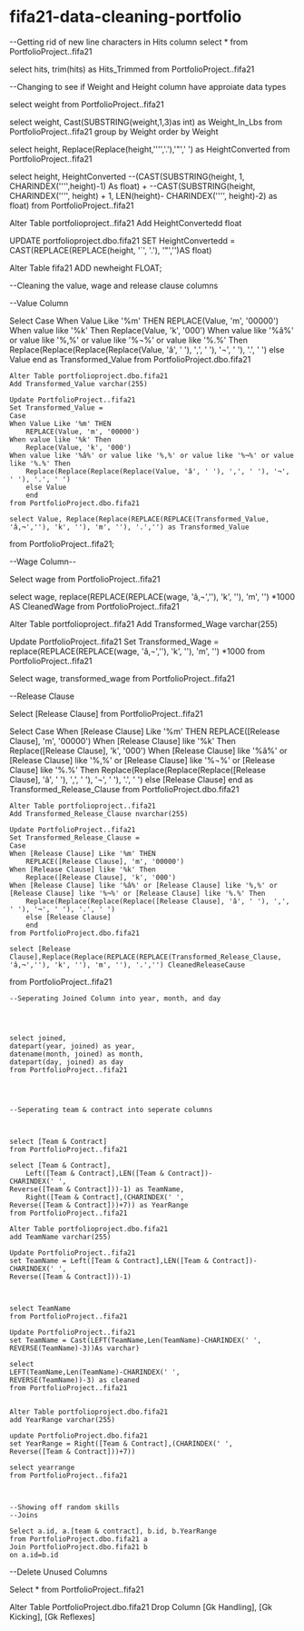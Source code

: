 # fifa21-data-cleaning-portfolio


  --Getting rid of new line characters in Hits column
  select *
  from PortfolioProject..fifa21

  select hits, trim(hits) as Hits_Trimmed
  from PortfolioProject..fifa21


  --Changing to see if Weight and Height column have approiate data types
  
  select weight
  from PortfolioProject..fifa21

 select weight, Cast(SUBSTRING(weight,1,3)as int) as Weight_In_Lbs
  from PortfolioProject..fifa21
  group by Weight 
  order by Weight

  select height, Replace(Replace(height,'''','.'),'"',' ') as HeightConverted
  from PortfolioProject..fifa21


 select height, HeightConverted --(CAST(SUBSTRING(height, 1, CHARINDEX('''',height)-1) As float) +
				--CAST(SUBSTRING(height, CHARINDEX('''', height) + 1, LEN(height)- CHARINDEX('''', height)-2) as float)
 from PortfolioProject..fifa21
 
 Alter Table portfolioproject..fifa21
 Add HeightConvertedd float

 UPDATE portfolioproject.dbo.fifa21
 SET HeightConvertedd = CAST(REPLACE(REPLACE(height, '`', '.'), '"','')AS float)


 Alter Table fifa21
 ADD newheight FLOAT;


 --Cleaning the value, wage and release clause columns

 --Value Column
 
 Select 
	Case
	When Value Like '%m' THEN
		REPLACE(Value, 'm', '00000')
	When value like '%k' Then 
		Replace(Value, 'k', '000')
	When value like '%â%' or value like '%‚%' or value like '%¬%' or value like '%.%' Then
		Replace(Replace(Replace(Replace(Value, 'â', ' '), '‚', ' '), '¬', ' '), '.', ' ')
		else Value
		end as Transformed_Value
	from PortfolioProject.dbo.fifa21

	Alter Table portfolioproject.dbo.fifa21
	Add Transformed_Value varchar(255)
	
	Update PortfolioProject..fifa21
	Set Transformed_Value = 
	Case
	When Value Like '%m' THEN
		REPLACE(Value, 'm', '00000')
	When value like '%k' Then 
		Replace(Value, 'k', '000')
	When value like '%â%' or value like '%‚%' or value like '%¬%' or value like '%.%' Then
		Replace(Replace(Replace(Replace(Value, 'â', ' '), '‚', ' '), '¬', ' '), '.', ' ')
		else Value
		end
	from PortfolioProject.dbo.fifa21

	select Value, Replace(Replace(REPLACE(REPLACE(Transformed_Value, 'â‚¬',''), 'k', ''), 'm', ''), '.','') as Transformed_Value
 from PortfolioProject..fifa21;


 --Wage Column--

 Select wage
 from PortfolioProject..fifa21

 select wage, replace(REPLACE(REPLACE(wage, 'â‚¬',''), 'k', ''), 'm', '') *1000 AS CleanedWage 
 from PortfolioProject..fifa21

 Alter Table portfolioproject..fifa21
 Add Transformed_Wage varchar(255)

 Update PortfolioProject..fifa21
 Set Transformed_Wage = replace(REPLACE(REPLACE(wage, 'â‚¬',''), 'k', ''), 'm', '') *1000 
 from PortfolioProject..fifa21

 Select wage, transformed_wage
 from PortfolioProject..fifa21

--Release Clause

 Select [Release Clause]
 from PortfolioProject..fifa21

  Select 
	Case
	When [Release Clause] Like '%m' THEN
		REPLACE([Release Clause], 'm', '00000')
	When [Release Clause] like '%k' Then 
		Replace([Release Clause], 'k', '000')
	When [Release Clause] like '%â%' or [Release Clause] like '%‚%' or [Release Clause] like '%¬%' or [Release Clause] like '%.%' Then
		Replace(Replace(Replace(Replace([Release Clause], 'â', ' '), '‚', ' '), '¬', ' '), '.', ' ')
		else [Release Clause]
		end as Transformed_Release_Clause
	from PortfolioProject.dbo.fifa21

	Alter Table portfolioproject..fifa21
	Add Transformed_Release_Clause nvarchar(255)

	Update PortfolioProject..fifa21
	Set Transformed_Release_Clause =
	Case
	When [Release Clause] Like '%m' THEN
		REPLACE([Release Clause], 'm', '00000')
	When [Release Clause] like '%k' Then 
		Replace([Release Clause], 'k', '000')
	When [Release Clause] like '%â%' or [Release Clause] like '%‚%' or [Release Clause] like '%¬%' or [Release Clause] like '%.%' Then
		Replace(Replace(Replace(Replace([Release Clause], 'â', ' '), '‚', ' '), '¬', ' '), '.', ' ')
		else [Release Clause]
		end
	from PortfolioProject.dbo.fifa21

	select [Release Clause],Replace(Replace(REPLACE(REPLACE(Transformed_Release_Clause, 'â‚¬',''), 'k', ''), 'm', ''), '.','') CleanedReleaseCause
 from PortfolioProject..fifa21



	--Seperating Joined Column into year, month, and day




	select joined, 
	datepart(year, joined) as year,
	datename(month, joined) as month,
	datepart(day, joined) as day
	from PortfolioProject..fifa21




	--Seperating team & contract into seperate columns
	


	select [Team & Contract]
	from PortfolioProject..fifa21

	select [Team & Contract], 
		Left([Team & Contract],LEN([Team & Contract])-
	CHARINDEX(' ',
	Reverse([Team & Contract]))-1) as TeamName,
		Right([Team & Contract],(CHARINDEX(' ',
	Reverse([Team & Contract]))+7)) as YearRange
	from PortfolioProject..fifa21

	Alter Table portfolioproject.dbo.fifa21
	add TeamName varchar(255)

	Update PortfolioProject..fifa21
	set TeamName = Left([Team & Contract],LEN([Team & Contract])-
	CHARINDEX(' ',
	Reverse([Team & Contract]))-1)



	select TeamName
	from PortfolioProject..fifa21

	Update PortfolioProject..fifa21
	set TeamName = Cast(LEFT(TeamName,Len(TeamName)-CHARINDEX(' ',
	REVERSE(TeamName)-3))As varchar)
	
	select
	LEFT(TeamName,Len(TeamName)-CHARINDEX(' ',
	REVERSE(TeamName))-3) as cleaned
	from PortfolioProject..fifa21


	Alter Table portfolioproject.dbo.fifa21
	add YearRange varchar(255)

	update PortfolioProject.dbo.fifa21
	set YearRange = Right([Team & Contract],(CHARINDEX(' ',
	Reverse([Team & Contract]))+7))

	select yearrange
	from PortfolioProject..fifa21



	--Showing off random skills 
	--Joins

	Select a.id, a.[team & contract], b.id, b.YearRange
	from PortfolioProject.dbo.fifa21 a
	Join PortfolioProject.dbo.fifa21 b
	on a.id=b.id



--Delete Unused Columns

Select *
from PortfolioProject..fifa21

Alter Table PortfolioProject.dbo.fifa21
Drop Column [Gk Handling], [Gk Kicking], [Gk Reflexes]
